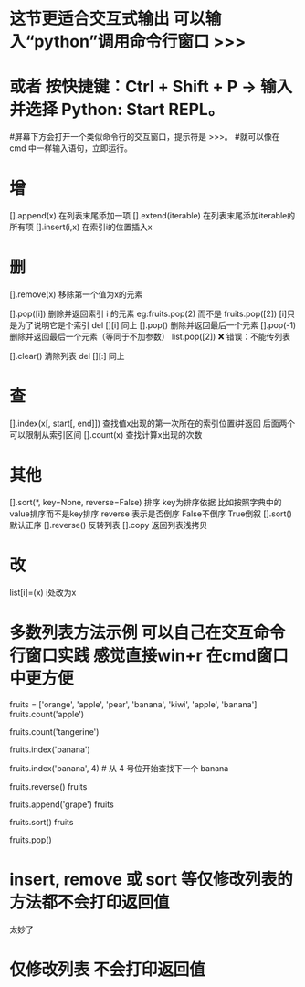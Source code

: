 # 这节更适合交互式输出   可以输入“python”调用命令行窗口  >>>

# 或者 按快捷键：Ctrl + Shift + P → 输入并选择 Python: Start REPL。
#屏幕下方会打开一个类似命令行的交互窗口，提示符是 >>>。
#就可以像在 cmd 中一样输入语句，立即运行。


# 增
[].append(x)   在列表末尾添加一项
[].extend(iterable)  在列表末尾添加iterable的所有项
[].insert(i,x)  在索引i的位置插入x


# 删
[].remove(x)  移除第一个值为x的元素

[].pop([i])   删除并返回索引 i 的元素 eg:fruits.pop(2)  而不是 fruits.pop([2])  [i]只是为了说明它是个索引
del [][i]     同上
[].pop()      删除并返回最后一个元素
[].pop(-1)    删除并返回最后一个元素（等同于不加参数）
list.pop([2]) ❌ 错误：不能传列表

[].clear()    清除列表
del [][:]     同上


# 查
[].index(x[, start[, end]])  查找值x出现的第一次所在的索引位置i并返回 后面两个可以限制从索引区间
[].count(x)   查找计算x出现的次数


# 其他
[].sort(*, key=None, reverse=False) 排序 key为排序依据 比如按照字典中的value排序而不是key排序   reverse 表示是否倒序  False不倒序  True倒叙
[].sort()  默认正序
[].reverse()  反转列表
[].copy  返回列表浅拷贝


# 改
list[i]=(x)   i处改为x

# 多数列表方法示例  可以自己在交互命令行窗口实践  感觉直接win+r 在cmd窗口中更方便
fruits = ['orange', 'apple', 'pear', 'banana', 'kiwi', 'apple', 'banana']
fruits.count('apple')

fruits.count('tangerine')

fruits.index('banana')

fruits.index('banana', 4)  # 从 4 号位开始查找下一个 banana

fruits.reverse()
fruits

fruits.append('grape')
fruits

fruits.sort()
fruits

fruits.pop()

# insert, remove 或 sort 等仅修改列表的方法都不会打印返回值 
太妙了
# 仅修改列表 不会打印返回值